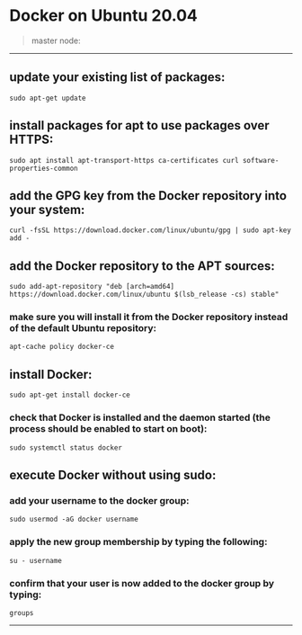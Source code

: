 # Docker on Ubuntu 20.04
> master node:
---

## update your existing list of packages:

```
sudo apt-get update
```

## install packages for apt to use packages over HTTPS:

```
sudo apt install apt-transport-https ca-certificates curl software-properties-common
```

## add the GPG key from the Docker repository into your system:

```
curl -fsSL https://download.docker.com/linux/ubuntu/gpg | sudo apt-key add -
```

## add the Docker repository to the APT sources:

```
sudo add-apt-repository "deb [arch=amd64] https://download.docker.com/linux/ubuntu $(lsb_release -cs) stable"
```

### make sure you will install it from the Docker repository instead of the default Ubuntu repository:

```
apt-cache policy docker-ce
```

## install Docker:

```
sudo apt-get install docker-ce
```

### check that Docker is installed and the daemon started (the process should be enabled to start on boot):

```
sudo systemctl status docker
```

## execute Docker without using sudo:

### add your username to the docker group:

```
sudo usermod -aG docker username
```

### apply the new group membership by typing the following:

```
su - username
```

### confirm that your user is now added to the docker group by typing:

```
groups
```

---